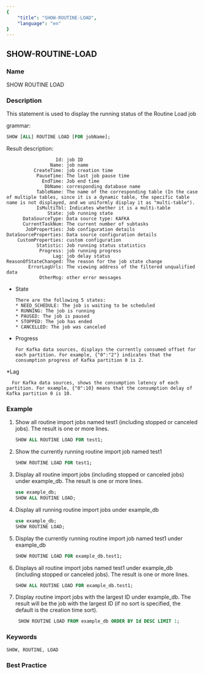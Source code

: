 ```yaml
---
{
    "title": "SHOW-ROUTINE-LOAD",
    "language": "en"
}
---
```


<!--
Licensed to the Apache Software Foundation (ASF) under one
or more contributor license agreements.  See the NOTICE file
distributed with this work for additional information
regarding copyright ownership.  The ASF licenses this file
to you under the Apache License, Version 2.0 (the
"License"); you may not use this file except in compliance
with the License.  You may obtain a copy of the License at

  http://www.apache.org/licenses/LICENSE-2.0

Unless required by applicable law or agreed to in writing,
software distributed under the License is distributed on an
"AS IS" BASIS, WITHOUT WARRANTIES OR CONDITIONS OF ANY
KIND, either express or implied.  See the License for the
specific language governing permissions and limitations
under the License.
-->

## SHOW-ROUTINE-LOAD

### Name

SHOW ROUTINE LOAD

### Description

This statement is used to display the running status of the Routine Load job

grammar:

```sql
SHOW [ALL] ROUTINE LOAD [FOR jobName];
```

Result description:

```
                  Id: job ID
                Name: job name
          CreateTime: job creation time
           PauseTime: The last job pause time
             EndTime: Job end time
              DbName: corresponding database name
           TableName: The name of the corresponding table (In the case of multiple tables, since it is a dynamic table, the specific table name is not displayed, and we uniformly display it as "multi-table").
           IsMultiTbl: Indicates whether it is a multi-table
               State: job running state
      DataSourceType: Data source type: KAFKA
      CurrentTaskNum: The current number of subtasks
       JobProperties: Job configuration details
DataSourceProperties: Data source configuration details
    CustomProperties: custom configuration
           Statistic: Job running status statistics
            Progress: job running progress
                 Lag: job delay status
ReasonOfStateChanged: The reason for the job state change
        ErrorLogUrls: The viewing address of the filtered unqualified data
            OtherMsg: other error messages
```

* State

      There are the following 5 states:
      * NEED_SCHEDULE: The job is waiting to be scheduled
      * RUNNING: The job is running
      * PAUSED: The job is paused
      * STOPPED: The job has ended
      * CANCELLED: The job was canceled

* Progress

      For Kafka data sources, displays the currently consumed offset for each partition. For example, {"0":"2"} indicates that the consumption progress of Kafka partition 0 is 2.

*Lag

      For Kafka data sources, shows the consumption latency of each partition. For example, {"0":10} means that the consumption delay of Kafka partition 0 is 10.

### Example

1. Show all routine import jobs named test1 (including stopped or canceled jobs). The result is one or more lines.

   ```sql
   SHOW ALL ROUTINE LOAD FOR test1;
   ```

2. Show the currently running routine import job named test1

   ```sql
   SHOW ROUTINE LOAD FOR test1;
   ```

3. Display all routine import jobs (including stopped or canceled jobs) under example_db. The result is one or more lines.

   ```sql
   use example_db;
   SHOW ALL ROUTINE LOAD;
   ```

4. Display all running routine import jobs under example_db

   ```sql
   use example_db;
   SHOW ROUTINE LOAD;
   ```

5. Display the currently running routine import job named test1 under example_db

   ```sql
   SHOW ROUTINE LOAD FOR example_db.test1;
   ```

6. Displays all routine import jobs named test1 under example_db (including stopped or canceled jobs). The result is one or more lines.

   ```sql
   SHOW ALL ROUTINE LOAD FOR example_db.test1;
   ```

7. Display routine import jobs with the largest ID under example_db. The result will be the job with the largest ID (if no sort is specified, the default is the creation time sort).
   ```sql 
    SHOW ROUTINE LOAD FROM example_db ORDER BY Id DESC LIMIT 1;   
   ```

### Keywords

    SHOW, ROUTINE, LOAD

### Best Practice

